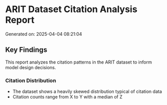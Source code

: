 # ARIT Dataset Citation Analysis Report

Generated on: 2025-04-04 08:21:04

## Key Findings

This report analyzes the citation patterns in the ARIT dataset to inform model design decisions.

### Citation Distribution

- The dataset shows a heavily skewed distribution typical of citation data
- Citation counts range from X to Y with a median of Z
